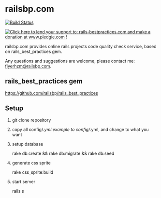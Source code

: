 # railsbp.com

[![Build Status](https://secure.travis-ci.org/railsbp/railsbp.com.png)](http://travis-ci.org/railsbp/railsbp.com)

[![Click here to lend your support to: rails-bestpractices.com and make a donation at www.pledgie.com !](https://www.pledgie.com/campaigns/12057.png?skin_name=chrome)](http://www.pledgie.com/campaigns/12057)

railsbp.com provides online rails projects code quality check service,
based on rails_best_practices gem.

Any questions and suggestions are welcome, please contact me: flyerhzm@railsbp.com.

rails_best_practices gem
-----------------------

<https://github.com/railsbp/rails_best_practices>

Setup
-----

1. git clone repository

2. copy all config/*.yml.example to config/*.yml, and change to what you want

3. setup database

    rake db:create && rake db:migrate && rake db:seed

4. generate css sprite

    rake css_sprite:build

5. start server

    rails s
